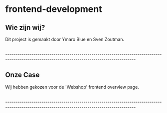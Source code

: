 # frontend-development

## Wie zijn wij?

Dit project is gemaakt door Ymaro Blue en Sven Zoutman.

</br>
-----------------------------------------------------------------------------------------------------------------------------------------------

## Onze Case

Wij hebben gekozen voor de 'Webshop' frontend overview page.

</br>
-----------------------------------------------------------------------------------------------------------------------------------------------

